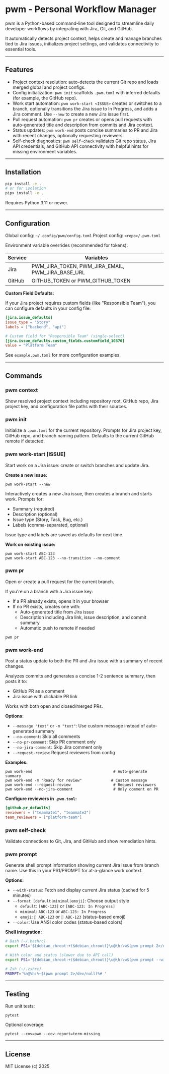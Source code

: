 
# pwm - Personal Workflow Manager

pwm is a Python-based command-line tool designed to streamline daily developer workflows by integrating with Jira, Git, and GitHub.

It automatically detects project context, helps create and manage branches tied to Jira issues, initializes project settings, and validates connectivity to essential tools.

----------------------------------------

## Features

- Project context resolution: auto-detects the current Git repo and loads merged global and project configs.
- Config initialization: `pwm init` scaffolds `.pwm.toml` with inferred defaults (for example, the GitHub repo).
- Work start automation: `pwm work-start <ISSUE>` creates or switches to a branch, optionally transitions the Jira issue to In Progress, and adds a Jira comment. Use `--new` to create a new Jira issue first.
- Pull request automation: `pwm pr` creates or opens pull requests with auto-generated title and description from commits and Jira context.
- Status updates: `pwm work-end` posts concise summaries to PR and Jira with recent changes, optionally requesting reviewers.
- Self-check diagnostics: `pwm self-check` validates Git repo status, Jira API credentials, and GitHub API connectivity with helpful hints for missing environment variables.

----------------------------------------

## Installation

```bash
pip install -e .
# or for isolation
pipx install -e .
```

Requires Python 3.11 or newer.

----------------------------------------

## Configuration

Global config: `~/.config/pwm/config.toml`
Project config: `<repo>/.pwm.toml`

Environment variable overrides (recommended for tokens):

| Service | Variables |
|----------|------------|
| Jira | PWM_JIRA_TOKEN, PWM_JIRA_EMAIL, PWM_JIRA_BASE_URL |
| GitHub | GITHUB_TOKEN or PWM_GITHUB_TOKEN |

**Custom Field Defaults:**

If your Jira project requires custom fields (like "Responsible Team"), you can configure defaults in your config file:

```toml
[jira.issue_defaults]
issue_type = "Story"
labels = ["backend", "api"]

# Custom field for "Responsible Team" (single-select)
[jira.issue_defaults.custom_fields.customfield_10370]
value = "Platform Team"
```

See `example.pwm.toml` for more configuration examples.

----------------------------------------

## Commands

### pwm context
Show resolved project context including repository root, GitHub repo, Jira project key, and configuration file paths with their sources.

### pwm init
Initialize a `.pwm.toml` for the current repository. Prompts for Jira project key, GitHub repo, and branch naming pattern. Defaults to the current GitHub remote if detected.

### pwm work-start [ISSUE]
Start work on a Jira issue: create or switch branches and update Jira.

**Create a new issue:**
```
pwm work-start --new
```
Interactively creates a new Jira issue, then creates a branch and starts work. Prompts for:
- Summary (required)
- Description (optional)
- Issue type (Story, Task, Bug, etc.)
- Labels (comma-separated, optional)

Issue type and labels are saved as defaults for next time.

**Work on existing issue:**
```
pwm work-start ABC-123
pwm work-start ABC-123 --no-transition --no-comment
```

### pwm pr
Open or create a pull request for the current branch.

If you're on a branch with a Jira issue key:
- If a PR already exists, opens it in your browser
- If no PR exists, creates one with:
  - Auto-generated title from Jira issue
  - Description including Jira link, issue description, and commit summary
  - Automatic push to remote if needed

```
pwm pr
```

### pwm work-end
Post a status update to both the PR and Jira issue with a summary of recent changes.

Analyzes commits and generates a concise 1-2 sentence summary, then posts it to:
- GitHub PR as a comment
- Jira issue with clickable PR link

Works with both open and closed/merged PRs.

**Options:**
- `--message "text"` or `-m "text"`: Use custom message instead of auto-generated summary
- `--no-comment`: Skip all comments
- `--no-pr-comment`: Skip PR comment only
- `--no-jira-comment`: Skip Jira comment only
- `--request-review`: Request reviewers from config

**Examples:**
```
pwm work-end                                    # Auto-generate summary
pwm work-end -m "Ready for review"             # Custom message
pwm work-end --request-review                   # Request reviewers
pwm work-end --no-jira-comment                  # Only comment on PR
```

**Configure reviewers in `.pwm.toml`:**
```toml
[github.pr_defaults]
reviewers = ["teammate1", "teammate2"]
team_reviewers = ["platform-team"]
```

### pwm self-check
Validate connections to Git, Jira, and GitHub and show remediation hints.

### pwm prompt
Generate shell prompt information showing current Jira issue from branch name. Use this in your PS1/PROMPT for at-a-glance work context.

**Options:**
- `--with-status`: Fetch and display current Jira status (cached for 5 minutes)
- `--format [default|minimal|emoji]`: Choose output style
  - `default`: `[ABC-123]` or `[ABC-123: In Progress]`
  - `minimal`: `ABC-123` or `ABC-123: In Progress`
  - `emoji`: `🔹 ABC-123` or `🎯 ABC-123` (status-based emoji)
- `--color`: Use ANSI color codes (status-based colors)

**Shell integration:**
```bash
# Bash (~/.bashrc)
export PS1='${debian_chroot:+($debian_chroot)}\u@\h:\w$(pwm prompt 2>/dev/null)\$ '

# With color and status (slower due to API call)
export PS1='${debian_chroot:+($debian_chroot)}\u@\h:\w$(pwm prompt --with-status --color 2>/dev/null)\$ '

# Zsh (~/.zshrc)
PROMPT='%n@%h:%~$(pwm prompt 2>/dev/null)%# '
```

----------------------------------------

## Testing

Run unit tests:
```
pytest
```

Optional coverage:
```
pytest --cov=pwm --cov-report=term-missing
```

----------------------------------------

## License

MIT License (c) 2025
